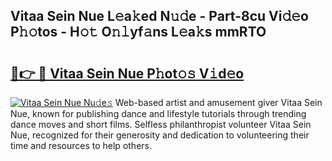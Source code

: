 ## Vitaa Sein Nue L𝚎a𝚔ed N𝚞𝚍e - Part-8cu Vi𝚍𝚎o P𝚑𝚘tos - H𝚘𝚝 O𝚗𝚕yf𝚊ns L𝚎a𝚔s mmRTO

# <h2><a href="http://kf54uy4.oniu.top/?m=Vitaa+Sein+Nue">🔗👉 🔴 Vitaa Sein Nue P𝚑ot𝚘𝚜 V𝚒d𝚎o</a></h2>

[![Vitaa Sein Nue Nu𝚍e𝚜](https://i.imgur.com/0qMVB7G.gif)](http://kf54uy4.oniu.top/?m=Vitaa+Sein+Nue)
Web-based artist and amusement giver Vitaa Sein Nue, known for publishing dance and lifestyle tutorials through trending dance moves and short films. Selfless philanthropist volunteer Vitaa Sein Nue, recognized for their generosity and dedication to volunteering their time and resources to help others.  
